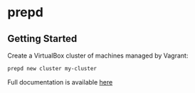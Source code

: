 # prepd

## Getting Started

Create a VirtualBox cluster of machines managed by Vagrant:

```bash
prepd new cluster my-cluster
```

Full documentation is available [here](https://github.com/rjayroach/prepd/tree/master/docs)

